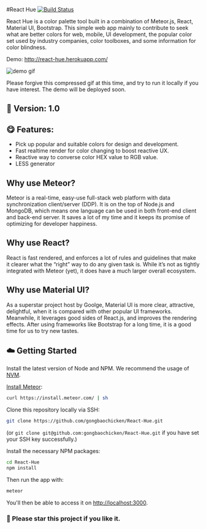 #React Hue
[![Build Status](https://travis-ci.org/gongbaochicken/React-Hue.svg?branch=master)](https://travis-ci.org/gongbaochicken/React-Hue)

React Hue is a color palette tool built in a combination of Meteor.js, React, Material UI, Bootstrap. This simple web app mainly to contribute to seek what are better colors for web, mobile, UI development, the popular color set used by industry companies, color toolboxes, and some information for color blindness.

Demo: http://react-hue.herokuapp.com/

![demo gif](demoGif/demo1.gif)

Please forgive this compressed gif at this time, and try to run it locally if you have interest. The demo will be deployed soon.


## :memo: Version: 1.0
## :yum: Features:
 - Pick up popular and suitable colors for design and development.
 - Fast realtime render for color changing to boost reactive UX.
 - Reactive way to converse color HEX value to RGB value.
 - LESS generator

## Why use Meteor?
Meteor is a real-time, easy-use full-stack web platform with data synchronization client/server (DDP). It is on the top of Node.js and MongoDB, which means one language can be used in both front-end client and back-end server. It saves a lot of my time and it keeps its promise of optimizing for developer happiness.

## Why use React?
React is fast rendered, and enforces a lot of rules and guidelines that make it clearer what the “right” way to do any given task is. While it’s not as tightly integrated with Meteor (yet), it does have a much larger overall ecosystem.

## Why use Material UI?
As a superstar project host by Goolge, Material UI is more clear, attractive, delightful, when it is compared with other popular UI frameworks. Meanwhile, it leverages good sides of React.js, and improves the rendering effects. After using frameworks like Bootstrap for a long time, it is a good time for us to try new tastes.

## :cloud: Getting Started

Install the latest version of Node and NPM. We recommend the usage of [NVM](http://nvm.sh).

[Install Meteor](https://www.meteor.com/install):

```sh
curl https://install.meteor.com/ | sh
```

Clone this repository locally via SSH:

```sh
git clone https://github.com/gongbaochicken/React-Hue.git
```

(or `git clone git@github.com:gongbaochicken/React-Hue.git` if you have set your SSH key successfully.)

Install the necessary NPM packages:

```sh
cd React-Hue
npm install
```

Then run the app with:

```sh
meteor
```

You'll then be able to access it on [http://localhost:3000](http://localhost:3000).

### :dizzy: Please star this project if you like it.
